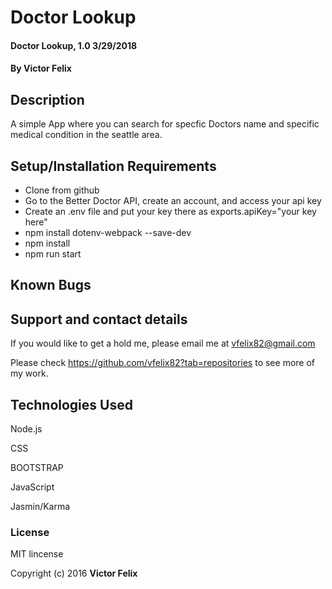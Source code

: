 # Doctor Lookup

#### Doctor Lookup, 1.0 3/29/2018

#### By **Victor Felix**

## Description

A simple App where you can search for specfic Doctors name and specific medical condition in the seattle area.

## Setup/Installation Requirements

* Clone from github
* Go to the Better Doctor API, create an account, and access your api key
* Create an .env file and put your key there as exports.apiKey="your key here"
* npm install dotenv-webpack --save-dev
* npm install
* npm run start

## Known Bugs

## Support and contact details

If you would like to get a hold me, please email me at vfelix82@gmail.com

Please check https://github.com/vfelix82?tab=repositories to see more of my work.


## Technologies Used

Node.js

CSS

BOOTSTRAP

JavaScript

Jasmin/Karma

### License

MIT lincense

Copyright (c) 2016 **Victor Felix**
